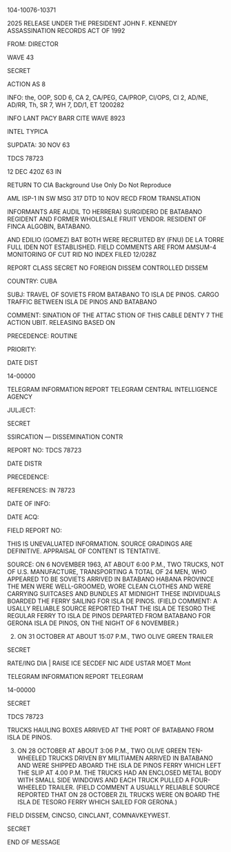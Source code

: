 104-10076-10371

2025 RELEASE UNDER THE PRESIDENT JOHN F. KENNEDY ASSASSINATION RECORDS ACT OF 1992

FROM: DIRECTOR

WAVE 43

SECRET

ACTION AS 8

INFO: the, OOP, SOD 6, CA 2, CA/PEG, CA/PROP, CI/OPS, CI 2, AD/NE, AD/RR, Th, SR 7, WH 7, DD/1, ET 1200282

INFO LANT PACY BARR CITE WAVE 8923

INTEL TYPICA

SUPDATA: 30 NOV 63

TDCS 78723

12 DEC 420Z 63 IN

RETURN TO CIA
Background Use Only
Do Not Reproduce

AML ISP-1 IN SW MSG 317 DTD 10 NOV RECD FROM TRANSLATION

INFORMANTS ARE AUDIL TO HERRERA) SURGIDERO DE BATABANO REGIDENT AND FORMER WHOLESALE FRUIT VENDOR. RESIDENT OF FINCA ALGOBIN, BATABANO.

AND EDILIO (GOMEZ) BAT BOTH WERE RECRUITED BY (FNU) DE LA TORRE FULL IDEN NOT ESTABLISHED. FIELD COMMENTS ARE FROM AMSUM-4 MONITORING OF CUT RID NO INDEX FILED 12/028Z

REPORT CLASS SECRET NO FOREIGN DISSEM CONTROLLED DISSEM

COUNTRY: CUBA

SUBJ: TRAVEL OF SOVIETS FROM BATABANO TO ISLA DE PINOS. CARGO TRAFFIC BETWEEN ISLA DE PINOS AND BATABANO

COMMENT: SINATION OF THE ATTAC STION OF THIS CABLE DENTY 7 THE ACTION UBIT. RELEASING BASED ON

PRECEDENCE: ROUTINE

PRIORITY:

DATE DIST

14-00000

TELEGRAM INFORMATION REPORT TELEGRAM
CENTRAL INTELLIGENCE AGENCY

JULJECT:

SECRET

SSIRCATION –– DISSEMINATION CONTR

REPORT NO: TDCS 78723

DATE DISTR

PRECEDENCE:

REFERENCES: IN 78723

DATE OF INFO:

DATE ACQ:

FIELD REPORT NO:

THIS IS UNEVALUATED INFORMATION. SOURCE GRADINGS ARE DEFINITIVE. APPRAISAL OF CONTENT IS TENTATIVE.

SOURCE: ON 6 NOVEMBER 1963, AT ABOUT 6:00 P.M., TWO TRUCKS, NOT OF U.S. MANUFACTURE, TRANSPORTING A TOTAL OF 24 MEN, WHO APPEARED TO BE SOVIETS ARRIVED IN BATABANO HABANA PROVINCE THE MEN WERE WELL-GROOMED, WORE CLEAN CLOTHES AND WERE CARRYING SUITCASES AND BUNDLES AT MIDNIGHT THESE INDIVIDUALS BOARDED THE FERRY SAILING FOR ISLA DE PINOS. (FIELD COMMENT: A USALLY RELIABLE SOURCE REPORTED THAT THE ISLA DE TESORO THE REGULAR FERRY TO ISLA DE PINOS DEPARTED FROM BATABANO FOR GERONA ISLA DE PINOS, ON THE NIGHT OF 6 NOVEMBER.)

2. ON 31 OCTOBER AT ABOUT 15:07 P.M., TWO OLIVE GREEN TRAILER

SECRET

RATE/ING DIA | RAISE ICE SECDEF NIC AIDE USTAR MOET Mont

TELEGRAM INFORMATION REPORT TELEGRAM

14-00000

SECRET

TDCS 78723

TRUCKS HAULING BOXES ARRIVED AT THE PORT OF BATABANO FROM ISLA DE PINOS.

3. ON 28 OCTOBER AT ABOUT 3:06 P.M., TWO OLIVE GREEN TEN-WHEELED TRUCKS DRIVEN BY MILITIAMEN ARRIVED IN BATABANO AND WERE SHIPPED ABOARD THE ISLA DE PINOS FERRY WHICH LEFT THE SLIP AT 4.00 P.M. THE TRUCKS HAD AN ENCLOSED METAL BODY WITH SMALL SIDE WINDOWS AND EACH TRUCK PULLED A FOUR-WHEELED TRAILER. (FIELD COMMENT A USUALLY RELIABLE SOURCE REPORTED THAT ON 28 OCTOBER ZIL TRUCKS WERE ON BOARD THE ISLA DE TESORO FERRY WHICH SAILED FOR GERONA.)

FIELD DISSEM, CINCSO, CINCLANT, COMNAVKEYWEST.

SECRET

END OF MESSAGE
